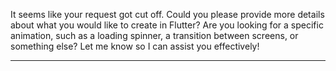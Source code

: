 It seems like your request got cut off. Could you please provide more details about what you would like to create in Flutter? Are you looking for a specific animation, such as a loading spinner, a transition between screens, or something else? Let me know so I can assist you effectively!

---

